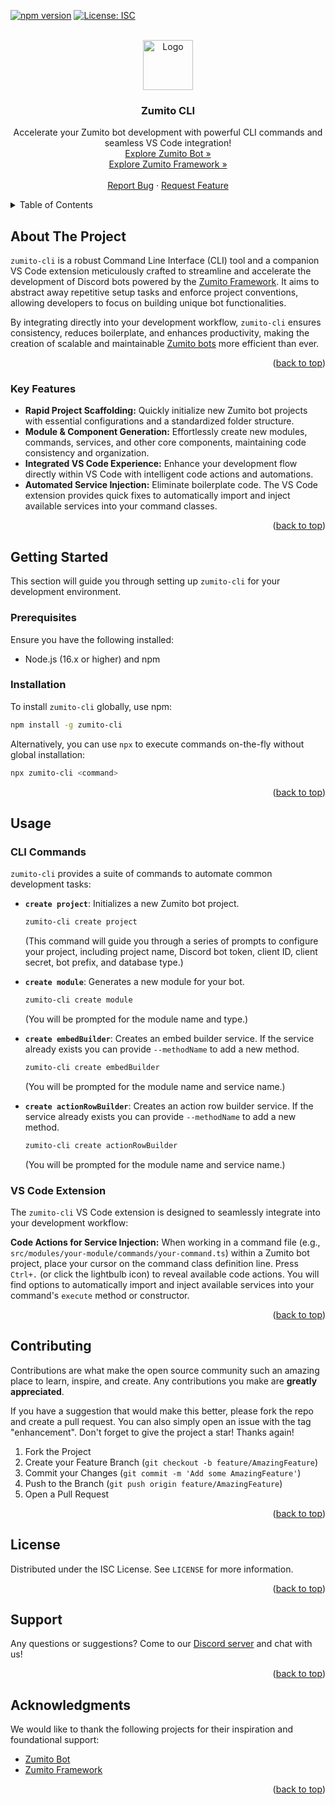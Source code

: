 <a name="readme-top"></a>

<!-- PROJECT SHIELDS -->
[![npm version](https://img.shields.io/npm/v/zumito-cli?style=for-the-badge)](https://www.npmjs.com/package/zumito-cli)
[![License: ISC](https://img.shields.io/badge/License-ISC-blue.svg?style=for-the-badge)](https://opensource.org/licenses/ISC)

<!-- PROJECT LOGO -->
<br />
<div align="center">
  <a href="https://github.com/ZumitoTeam/zumito-cli">
    <img src="https://media.discordapp.net/attachments/964297459327184906/1066399583896342649/d05ce5c0de25fd9afb4f5492f31f21fe.png" alt="Logo" width="80" height="80"/>
  </a>

  <h3 align="center">Zumito CLI</h3>

  <p align="center">
    Accelerate your Zumito bot development with powerful CLI commands and seamless VS Code integration!
    <br />
    <a href="https://github.com/ZumitoTeam/zumito-bot">Explore Zumito Bot »</a>
    <br />
    <a href="https://github.com/ZumitoTeam/zumito-framework">Explore Zumito Framework »</a>
    <br />
    <br />
    <a href="https://github.com/ZumitoTeam/zumito-cli/issues">Report Bug</a>
    ·
    <a href="https://github.com/ZumitoTeam/zumito-cli/issues">Request Feature</a>
  </p>
</div>


<!-- TABLE OF CONTENTS -->
<details>
  <summary>Table of Contents</summary>
  <ol>
    <li>
      <a href="#about-the-project">About The Project</a>
      <ul>
        <li><a href="#key-features">Key Features</a></li>
      </ul>
    </li>
    <li>
      <a href="#getting-started">Getting Started</a>
      <ul>
        <li><a href="#prerequisites">Prerequisites</a></li>
        <li><a href="#installation">Installation</a></li>
      </ul>
    </li>
    <li><a href="#usage">Usage</a></li>
    <li><a href="#contributing">Contributing</a></li>
    <li><a href="#license">License</a></li>
    <li><a href="#support">Support</a></li>
    <li><a href="#acknowledgments">Acknowledgments</a></li>
  </ol>
</details>


<!-- ABOUT THE PROJECT -->
## About The Project

`zumito-cli` is a robust Command Line Interface (CLI) tool and a companion VS Code extension meticulously crafted to streamline and accelerate the development of Discord bots powered by the [Zumito Framework](https://github.com/ZumitoTeam/zumito-framework). It aims to abstract away repetitive setup tasks and enforce project conventions, allowing developers to focus on building unique bot functionalities.

By integrating directly into your development workflow, `zumito-cli` ensures consistency, reduces boilerplate, and enhances productivity, making the creation of scalable and maintainable [Zumito bots](https://github.com/ZumitoTeam/zumito-bot) more efficient than ever.

<p align="right">(<a href="#readme-top">back to top</a>)</p>


### Key Features

*   **Rapid Project Scaffolding:** Quickly initialize new Zumito bot projects with essential configurations and a standardized folder structure.
*   **Module & Component Generation:** Effortlessly create new modules, commands, services, and other core components, maintaining code consistency and organization.
*   **Integrated VS Code Experience:** Enhance your development flow directly within VS Code with intelligent code actions and automations.
*   **Automated Service Injection:** Eliminate boilerplate code. The VS Code extension provides quick fixes to automatically import and inject available services into your command classes.

<p align="right">(<a href="#readme-top">back to top</a>)</p>


<!-- GETTING STARTED -->
## Getting Started

This section will guide you through setting up `zumito-cli` for your development environment.

### Prerequisites

Ensure you have the following installed:
*   Node.js (16.x or higher) and npm

### Installation

To install `zumito-cli` globally, use npm:

```bash
npm install -g zumito-cli
```

Alternatively, you can use `npx` to execute commands on-the-fly without global installation:

```bash
npx zumito-cli <command>
```

<p align="right">(<a href="#readme-top">back to top</a>)</p>


<!-- USAGE EXAMPLES -->
## Usage

### CLI Commands

`zumito-cli` provides a suite of commands to automate common development tasks:

*   **`create project`**: Initializes a new Zumito bot project.
    ```bash
    zumito-cli create project
    ```
    (This command will guide you through a series of prompts to configure your project, including project name, Discord bot token, client ID, client secret, bot prefix, and database type.)

*   **`create module`**: Generates a new module for your bot.
    ```bash
    zumito-cli create module
    ```
    (You will be prompted for the module name and type.)

*   **`create embedBuilder`**: Creates an embed builder service. If the service already exists you can provide `--methodName` to add a new method.
    ```bash
    zumito-cli create embedBuilder
    ```
    (You will be prompted for the module name and service name.)

*   **`create actionRowBuilder`**: Creates an action row builder service. If the service already exists you can provide `--methodName` to add a new method.
    ```bash
    zumito-cli create actionRowBuilder
    ```
    (You will be prompted for the module name and service name.)

### VS Code Extension

The `zumito-cli` VS Code extension is designed to seamlessly integrate into your development workflow:

**Code Actions for Service Injection:**
When working in a command file (e.g., `src/modules/your-module/commands/your-command.ts`) within a Zumito bot project, place your cursor on the command class definition line. Press `Ctrl+.` (or click the lightbulb icon) to reveal available code actions. You will find options to automatically import and inject available services into your command's `execute` method or constructor.

<p align="right">(<a href="#readme-top">back to top</a>)</p>


<!-- CONTRIBUTING -->
## Contributing

Contributions are what make the open source community such an amazing place to learn, inspire, and create. Any contributions you make are **greatly appreciated**.

If you have a suggestion that would make this better, please fork the repo and create a pull request. You can also simply open an issue with the tag "enhancement".
Don't forget to give the project a star! Thanks again!

1. Fork the Project
2. Create your Feature Branch (`git checkout -b feature/AmazingFeature`)
3. Commit your Changes (`git commit -m 'Add some AmazingFeature'`)
4. Push to the Branch (`git push origin feature/AmazingFeature`)
5. Open a Pull Request

<p align="right">(<a href="#readme-top">back to top</a>)</p>


<!-- LICENSE -->
## License

Distributed under the ISC License. See `LICENSE` for more information.

<p align="right">(<a href="#readme-top">back to top</a>)</p>


<!-- SUPPORT -->
## Support

Any questions or suggestions? Come to our [Discord server](https://discord.gg/EwEhgKCmSy) and chat with us!

<p align="right">(<a href="#readme-top">back to top</a>)</p>


<!-- ACKNOWLEDGMENTS -->
## Acknowledgments

We would like to thank the following projects for their inspiration and foundational support:

*   [Zumito Bot](https://github.com/ZumitoTeam/zumito-bot)
*   [Zumito Framework](https://github.com/ZumitoTeam/zumito-framework)

<p align="right">(<a href="#readme-top">back to top</a>)</p>